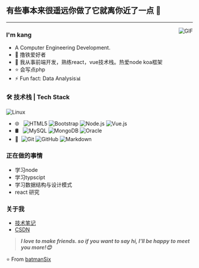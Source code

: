 ## 有些事本来很遥远你做了它就离你近了一点 👋
---
<img align="right" alt="GIF" src="https://raw.githubusercontent.com/JoeyBling/JoeyBling/master/pic/pusheencode.gif" />

### I'm kang

- A Computer Engineering Development.
- 🌱 撸铁爱好者
- 💬 我从事前端开发，熟练react，vue技术栈。热爱node koa框架
- ⭐ 会写点php
- ⚡ Fun fact: Data Analysis📊

### 🛠 技术栈 | Tech Stack

![Linux](https://img.shields.io/badge/-Linux-333333?style=flat&logo=Linux&logoColor=FCC624)
- 🌐 &#160; ![HTML5](https://img.shields.io/badge/-HTML5-333333?style=flat&logo=HTML5)
![Bootstrap](https://img.shields.io/badge/-Bootstrap-333333?style=flat&logo=bootstrap&logoColor=563D7C)
![Node.js](https://img.shields.io/badge/-Node.js-333333?style=flat&logo=node.js)
![Vue.js](https://img.shields.io/badge/-VueJS-333333?style=flat&logo=Vue.js)
- 🛢 &#160; ![MySQL](https://img.shields.io/badge/-MySQL-333333?style=flat&logo=mysql)
![MongoDB](https://img.shields.io/badge/-MongoDB-333333?style=flat&logo=mongodb)
![Oracle](https://img.shields.io/badge/-Oracle-333333?style=flat&logo=Oracle)
- 🔧 &#160;![Git](https://img.shields.io/badge/-Git-333333?style=flat&logo=git)
![GitHub](https://img.shields.io/badge/-GitHub-333333?style=flat&logo=github)
![Markdown](https://img.shields.io/badge/-Markdown-333333?style=flat&logo=markdown)

### 正在做的事情
- 学习node
- 学习typscipt
- 学习数据结构与设计模式
- react 研究

### 关于我
- [技术笔记](暂未开通)
- [CSDN](暂未开通)

> ***I love to make friends. so if you want to say hi, I'll be happy to meet you more!😊***

⭐️ From [batmanSix](https://github.com/batmanSix)
